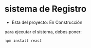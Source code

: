<h1> sistema de Registro</h1>

- Esta del proyecto: En Construcción

para ejecutar el sistema, debes poner: 

``` npm install react ```
